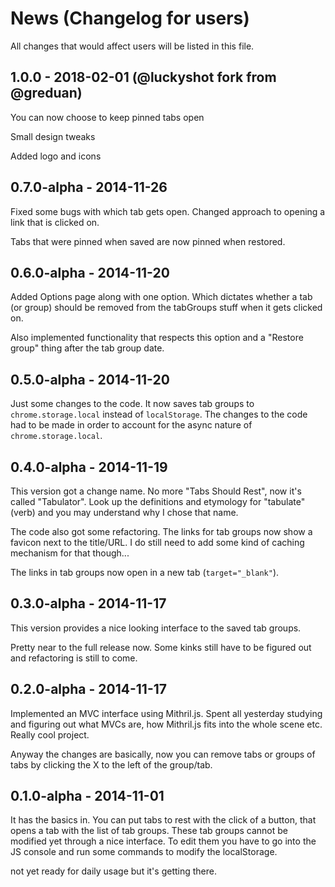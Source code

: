 # News (Changelog for users)

All changes that would affect users will be listed in this file.

## 1.0.0 - 2018-02-01 (@luckyshot fork from @greduan)

You can now choose to keep pinned tabs open

Small design tweaks

Added logo and icons

## 0.7.0-alpha - 2014-11-26

Fixed some bugs with which tab gets open.  Changed approach to opening a link
that is clicked on.

Tabs that were pinned when saved are now pinned when restored.

## 0.6.0-alpha - 2014-11-20

Added Options page along with one option.  Which dictates whether a tab (or
group) should be removed from the tabGroups stuff when it gets clicked on.

Also implemented functionality that respects this option and a "Restore group"
thing after the tab group date.

## 0.5.0-alpha - 2014-11-20

Just some changes to the code.  It now saves tab groups to `chrome.storage.local`
instead of `localStorage`.  The changes to the code had to be made in order to
account for the async nature of `chrome.storage.local`.

## 0.4.0-alpha - 2014-11-19

This version got a change name.  No more "Tabs Should Rest", now it's called
"Tabulator".  Look up the definitions and etymology for "tabulate" (verb) and
you may understand why I chose that name.

The code also got some refactoring.  The links for tab groups now show a favicon
next to the title/URL.  I do still need to add some kind of caching mechanism
for that though...

The links in tab groups now open in a new tab (`target="_blank"`).

## 0.3.0-alpha - 2014-11-17

This version provides a nice looking interface to the saved tab groups.

Pretty near to the full release now.  Some kinks still have to be figured out
and refactoring is still to come.

## 0.2.0-alpha - 2014-11-17

Implemented an MVC interface using Mithril.js.  Spent all yesterday studying and
figuring out what MVCs are, how Mithril.js fits into the whole scene etc.
Really cool project.

Anyway the changes are basically, now you can remove tabs or groups of tabs by
clicking the X to the left of the group/tab.

## 0.1.0-alpha - 2014-11-01

It has the basics in.  You can put tabs to rest with the click of a button, that
opens a tab with the list of tab groups.  These tab groups cannot be modified
yet through a nice interface.  To edit them you have to go into the JS console
and run some commands to modify the localStorage.

not yet ready for daily usage but it's getting there.
